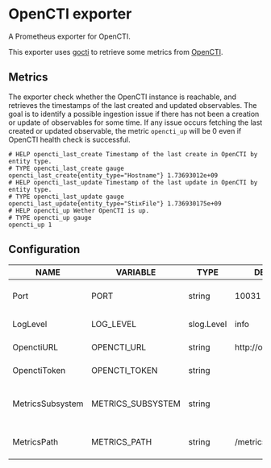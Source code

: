 # OpenCTI exporter

A Prometheus exporter for OpenCTI.

This exporter uses [gocti](https://github.com/weisshorn-cyd/gocti) to retrieve some metrics from [OpenCTI](https://github.com/OpenCTI-Platform/opencti).

## Metrics

The exporter check whether the OpenCTI instance is reachable, and retrieves the timestamps of the last created and updated observables. The goal is to identify a possible ingestion issue if there has not been a creation or update of observables for some time. If any issue occurs fetching the last created or updated observable, the metric `opencti_up` will be 0 even if OpenCTI health check is successful.

```
# HELP opencti_last_create Timestamp of the last create in OpenCTI by entity type.
# TYPE opencti_last_create gauge
opencti_last_create{entity_type="Hostname"} 1.73693012e+09
# HELP opencti_last_update Timestamp of the last update in OpenCTI by entity type.
# TYPE opencti_last_update gauge
opencti_last_update{entity_type="StixFile"} 1.736930175e+09
# HELP opencti_up Wether OpenCTI is up.
# TYPE opencti_up gauge
opencti_up 1
```

## Configuration

| NAME             | VARIABLE          | TYPE       | DEFAULT             | DESCRIPTION                              |
|------------------|-------------------|------------|---------------------|------------------------------------------|
| Port             | PORT              | string     | 10031               | Port to run the HTTP server on           |
| LogLevel         | LOG_LEVEL         | slog.Level | info                | Which log level to log at                |
| OpenctiURL       | OPENCTI_URL       | string     | http://opencti:8080 | OpenCTI URL to connect to                |
| OpenctiToken     | OPENCTI_TOKEN     | string     |                     | OpenCTI token to use                     |
| MetricsSubsystem | METRICS_SUBSYSTEM | string     |                     | The Prometheus subsystem for the metrics |
| MetricsPath      | METRICS_PATH      | string     | /metrics            | The path to access the metrics           |
